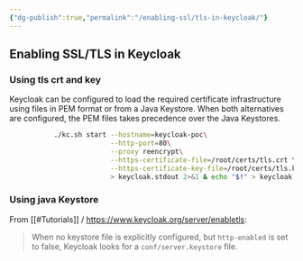 ```yaml
---
{"dg-publish":true,"permalink":"/enabling-ssl/tls-in-keycloak/"}
---
```


## Enabling SSL/TLS in Keycloak

### Using tls crt and key
Keycloak can be configured to load the required certificate infrastructure using files in PEM format or from a Java Keystore. When both alternatives are configured, the PEM files takes precedence over the Java Keystores.

```bash
           ./kc.sh start --hostname=keycloak-poc\
                         --http-port=80\
                         --proxy reencrypt\
                         --https-certificate-file=/root/certs/tls.crt \
                         --https-certificate-key-file=/root/certs/tls.key\
                         > keycloak.stdout 2>&1 & echo "$!" > keycloak.pid
```

### Using java Keystore

From [[#Tutorials]] / https://www.keycloak.org/server/enabletls:  

> When no keystore file is explicitly configured, but `http-enabled` is set to false, Keycloak looks for a `conf/server.keystore` file.